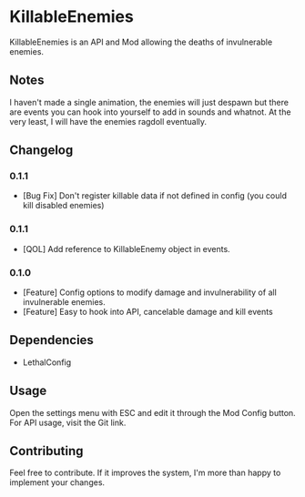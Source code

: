 # KillableEnemies

KillableEnemies is an API and Mod allowing the deaths of invulnerable enemies.

## Notes
I haven't made a single animation, the enemies will just despawn but there are events you can hook into yourself to add in sounds and whatnot. At the very least, I will have the enemies ragdoll eventually.

## Changelog

### 0.1.1
- [Bug Fix] Don't register killable data if not defined in config (you could kill disabled enemies)

### 0.1.1
- [QOL] Add reference to KillableEnemy object in events.

### 0.1.0
- [Feature] Config options to modify damage and invulnerability of all invulnerable enemies.
- [Feature] Easy to hook into API, cancelable damage and kill events

## Dependencies
- LethalConfig

## Usage
Open the settings menu with ESC and edit it through the Mod Config button.
For API usage, visit the Git link.

## Contributing
Feel free to contribute. If it improves the system, I'm more than happy to implement your changes.